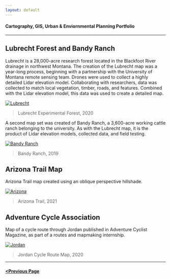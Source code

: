```yaml
---
layout: default
---
```


<title>Glenn Ingram Cartography</title>

#### Cartography, GIS, Urban & Enviornmental Planning Portfolio

<hr> 

## Lubrecht Forest and Bandy Ranch

Lubrecht is a 28,000-acre research forest located in the Blackfoot River drainage in northwest Montana. The creation of the Lubrecht map was a year-long process, beginning with a partnership with the University of Montana remote sensing team. Drones were used to collect a highly detailed Lidar elevation model. Collaborating with researchers, data was collected to match local vegetation, timber, roads, and features. Combined with the Lidar elevation model, this data was used to create a detailed map.

[![Lubrecht](https://glenningram.github.io/assets/img/small/Ingram_Lubrecht.jpg)](https://glenningram.github.io/assets/img/large/Ingram_Lubrecht.jpg)
> Lubrecht Experimental Forest, 2020

A second map set was created of Bandy Ranch, a 3,600-acre working cattle ranch belonging to the university. As with the Lubrecht map, it is the product of Lidar elevation models, collected data, and field testing. 

[![Bandy Ranch](https://glenningram.github.io/assets/img/small/Ingram_BandyRanch.jpg)](https://glenningram.github.io/assets/img/large/Ingram_BandyRanch.jpg)
> Bandy Ranch, 2019

## Arizona Trail Map

Arizona Trail map created using an oblique perspective hillshade.

[![Arizona](https://glenningram.github.io/assets/img/small/Ingram_AZtrail.jpg)](https://glenningram.github.io/assets/img/large/Ingram_AZtrail.jpg)
> Arizona Trail, 2021

## Adventure Cycle Association

Map of a cycle route through Jordan published in Adventure Cyclist Magazine, as part of a routes and mapmaking internship.

[![Jordan](https://glenningram.github.io/assets/img/small/Ingram_Jordan.jpg)](https://glenningram.github.io/assets/img/large/Ingram_Jordan.jpg)
> Jordan Cycle Route Map, 2020

<hr> 

#### [<Previous Page](./index.md)
